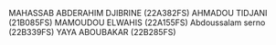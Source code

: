 MAHASSAB ABDERAHIM DJIBRINE (22A382FS)
AHMADOU TIDJANI (21B085FS)
MAMOUDOU ELWAHIS (22A155FS)
Abdoussalam serno (22B339FS)
YAYA ABOUBAKAR (22B285FS)
